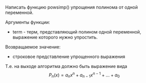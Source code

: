 Написать функцию powsimp() упрощения полинома от одной переменной.

Аргументы функции:
* term - терм, представляющий полином одной переменной, выражение которого нужно упростить.
  
Возвращаемое значение:
* строковое представление упрощенного выражения

Т.е. на выходе алгоритма должно быть выражение вида $$P_n(x) = a_{n}x^n + a_{n-1}x^{n-1} + ... + a_0$$
